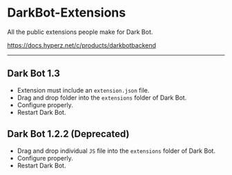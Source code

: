 # DarkBot-Extensions
All the public extensions people make for Dark Bot.

https://docs.hyperz.net/c/products/darkbotbackend

---

## Dark Bot 1.3
- Extension must include an `extension.json` file.
- Drag and drop folder into the `extensions` folder of Dark Bot.
- Configure properly.
- Restart Dark Bot.

## Dark Bot 1.2.2 (Deprecated)
- Drag and drop individual `JS` file into the `extensions` folder of Dark Bot.
- Configure properly.
- Restart Dark Bot.
